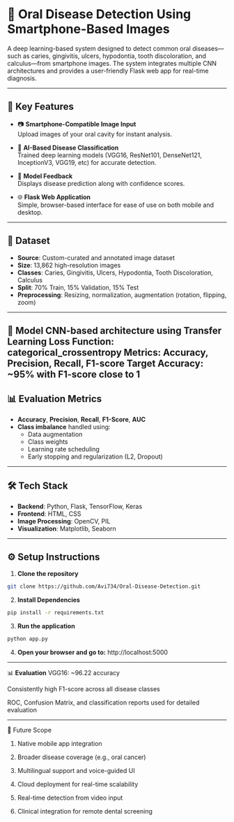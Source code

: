 # 🦷 Oral Disease Detection Using Smartphone-Based Images

A deep learning-based system designed to detect common oral diseases—such as caries, gingivitis, ulcers, hypodontia, tooth discoloration, and calculus—from smartphone images.
The system integrates multiple CNN architectures and provides a user-friendly Flask web app for real-time diagnosis.

---

## 🚀 Key Features

- 📷 **Smartphone-Compatible Image Input**  
  Upload images of your oral cavity for instant analysis.

- 🤖 **AI-Based Disease Classification**  
  Trained deep learning models (VGG16, ResNet101, DenseNet121, InceptionV3, VGG19, etc) for accurate detection.

- 💬 **Model Feedback**  
  Displays disease prediction along with confidence scores.

- 🌐 **Flask Web Application**  
  Simple, browser-based interface for ease of use on both mobile and desktop.

---


## 📁 Dataset

- **Source**: Custom-curated and annotated image dataset  
- **Size**: 13,862 high-resolution images  
- **Classes**: Caries, Gingivitis, Ulcers, Hypodontia, Tooth Discoloration, Calculus  
- **Split**: 70% Train, 15% Validation, 15% Test  
- **Preprocessing**: Resizing, normalization, augmentation (rotation, flipping, zoom)

---
🧠 Model
CNN-based architecture using Transfer Learning
Loss Function: categorical_crossentropy
Metrics: Accuracy, Precision, Recall, F1-score
Target Accuracy: ~95% with F1-score close to 1
---

## 📊 Evaluation Metrics

- **Accuracy**, **Precision**, **Recall**, **F1-Score**, **AUC**
- **Class imbalance** handled using:
  - Data augmentation
  - Class weights
  - Learning rate scheduling
  - Early stopping and regularization (L2, Dropout)

---

## 🛠️ Tech Stack

- **Backend**: Python, Flask, TensorFlow, Keras
- **Frontend**: HTML, CSS
- **Image Processing**: OpenCV, PIL
- **Visualization**: Matplotlib, Seaborn
  

---

## ⚙️ Setup Instructions

1. **Clone the repository**  
```bash
git clone https://github.com/Avi734/Oral-Disease-Detection.git

```
2. **Install Dependencies**
```bash
pip install -r requirements.txt
```
3. **Run the application**
```bash
python app.py
```
4. **Open your browser and go to:**
http://localhost:5000

---
📊 **Evaluation**
VGG16: ~96.22 accuracy

Consistently high F1-score across all disease classes

ROC, Confusion Matrix, and classification reports used for detailed evaluation

----
🔮 Future Scope
1. Native mobile app integration

2. Broader disease coverage (e.g., oral cancer)

3. Multilingual support and voice-guided UI

4. Cloud deployment for real-time scalability

5. Real-time detection from video input

6. Clinical integration for remote dental screening

